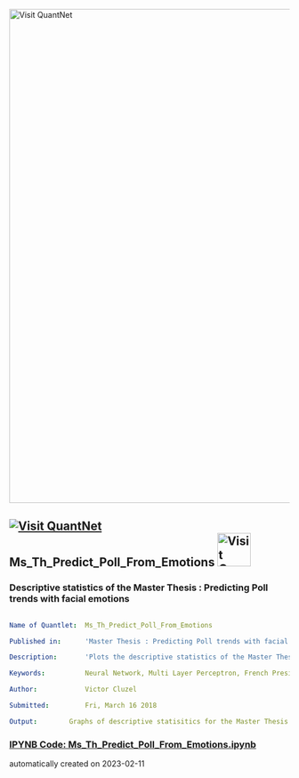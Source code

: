[<img src="https://github.com/QuantLet/Styleguide-and-FAQ/blob/master/pictures/banner.png" width="888" alt="Visit QuantNet">](http://quantlet.de/)

## [<img src="https://github.com/QuantLet/Styleguide-and-FAQ/blob/master/pictures/qloqo.png" alt="Visit QuantNet">](http://quantlet.de/) **Ms_Th_Predict_Poll_From_Emotions** [<img src="https://github.com/QuantLet/Styleguide-and-FAQ/blob/master/pictures/QN2.png" width="60" alt="Visit QuantNet 2.0">](http://quantlet.de/)

### Descriptive statistics of the Master Thesis : Predicting Poll trends with facial emotions

```yaml

Name of Quantlet:  Ms_Th_Predict_Poll_From_Emotions

Published in:      'Master Thesis : Predicting Poll trends with facial emotions : A neural network applied to emotions from politicians in the online press'

Description:       'Plots the descriptive statistics of the Master Thesis : Predicting Poll trends with facial emotions. Open with Jupyter Notebook.'

Keywords:          Neural Network, Multi Layer Perceptron, French Presidential Election 2017, Microsoft Emotion API

Author:            Victor Cluzel

Submitted:         Fri, March 16 2018

Output:  	   Graphs of descriptive statisitics for the Master Thesis quoted above

```

### [IPYNB Code: Ms_Th_Predict_Poll_From_Emotions.ipynb](Ms_Th_Predict_Poll_From_Emotions.ipynb)


automatically created on 2023-02-11
